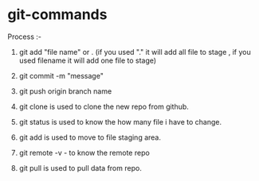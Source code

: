 # git-commands

Process :-
1. git add "file name" or . (if you used "." it will add all file to stage , if you used filename it will add one file to stage)
2. git commit -m "message"
3. git push origin branch name



1. git clone is used to clone the new repo from github.
1. git status is used to know the how many file i have to change.
1. git add is used to move to file staging area.

1. git remote -v - to know the remote repo

1. git pull is used to pull data from repo.